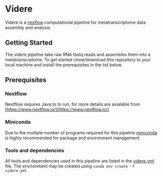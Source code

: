 # Videre 

Videre is a [nexflow](https://www.nextflow.io/) computational pipeline for metatranscriptome data assembly and analysis

## **Getting Started**

The videre pipeline take raw RNA fastq reads and assembles them into a metatranscrptome. To get started clone/download this repository to your local machine and install the prerequisites in the list below. 

## Prerequisites



### Nextflow

Nextflow requires Java to to run, for more details are avialable from [https://www.nextflow.io/](https://www.nextflow.io/)

###  Miniconda

Due to the multiple number of programs required for this pipeline [miniconda](https://docs.conda.io/en/latest/miniconda.html)  is highly recommended for package and environment management. 

###  Tools and dependencies

All tools and dependencies used in this pipeline are listed in the  [videre.yml](https://github.com/PiscatorX/videre-pipeline/blob/master/videre.yml) file. The environment may be created using ``conda env create -f videre.yml``


<!-- ### Primerprospector -->

<!-- 1. First you must install python dependensies.  Install  pythop-pip a utility for downloading python modules -->
<!--    * ``sudo apt-get install build-essential`` -->
<!--    *  ```sh -->
<!--       apt update  && apt install -y \ -->
<!--       build-essential \ -->
<!--       clustalo \ -->
<!--       emboss \ -->
<!--       git \ -->
<!--       libfreetype6-dev \ -->
<!--       libpng-dev \ -->
<!--       libx11-dev \ -->
<!--       python-pip \ -->
<!--       python2.7 \ -->
<!--       python-tk \ -->
<!--       unzip \ -->
<!--       wget ```   -->
      
<!--    * ``sudo apt-get install pip`` -->

<!-- 2. Install the dependencies using using the file dependencies file -->
<!--    * ``pip install  -r  main-requirements.txt`` -->
<!-- 2. Install **[Primerprospector](http://pprospector.sourceforge.net/install/install.html)** -->
   
<!--   ```shell -->
<!--      wget https://sourceforge.net/projects/pprospector/files/pprospector-1.0.1.tar.gz && \ -->
<!--      tar -zxvf  pprospector-1.0.1.tar.gz && \ -->
<!--      cd pprospector-1.0.1 && \ -->
<!--      pip install . ``` -->
 
<!-- 5.  Install **[RDP classifier](https://sourceforge.net/projects/rdp-classifier/)** -->

<!--  * RDP classifier source files ``https://downloads.sourceforge.net/project/rdp-classifier/rdp-classifier/rdp_classifier_2.12.zip`` -->
<!--  * ``echo "export PYTHONPATH=/home/pprospector/RDP/:$PYTHONPATH" >> /home/pprospector/.bashrc`` -->
<!--  * ``source /home/pprospector/.bashrc`` -->

<!-- 6. **Python dependencies** -->

<!--  * PyCogent (ver. 1.5)  http://sourceforge.net/projects/pycogent/files/PyCogent/1.5/PyCogent-1.5.tgz/download (license: GPL) -->
<!--  * Numpy (ver. 1.3.0)   http://sourceforge.net/projects/numpy/files/NumPy/1.3.0/numpy-1.3.0.tar.gz/download (license: BSD) -->
<!--  * Matplotlib (ver. 0.98.5.3)  http://iweb.dl.sourceforge.net/project/matplotlib/OldFiles/matplotlib-0.98.5.3.tar.gz (license: BSD) -->




<!-- FROM  ubuntu:18.04 -->

<!-- MAINTAINER Andrew Ndhlovu (drewxdvst@outlook.com) -->

<!-- ENV DEBIAN_FRONTEND=noninteractive -->

<!-- RUN apt update  && apt install -y \ -->
<!--     build-essential \ -->
<!--     clustalo \ -->
<!--     emboss \ -->
<!--     git \ -->
<!--     libfreetype6-dev \ -->
<!--     libpng-dev \ -->
<!--     libx11-dev \ -->
<!--     python-pip \ -->
<!--     python2.7 \ -->
<!--     python-tk \ -->
<!--     unzip \ -->
<!--     wget   -->

<!-- WORKDIR /docker -->

<!-- RUN wget https://sourceforge.net/projects/rdp-classifier/files/rdp-classifier/rdp-classifier%20v2.0/rdp_classifier_2.0.tar.gz -->

<!-- RUN tar -zxvf rdp_classifier_2.0.tar.gz  -->
   
<!-- ENV PYTHONPATH /docker/rdp_classifier -->

<!-- RUN pip install numpy==1.7.1 -->

<!-- RUN wget https://github.com/pycogent/pycogent/archive/1.5-release.tar.gz && \ -->
<!--      tar -zxvf   1.5-release.tar.gz && \ -->
<!--      cd pycogent-1.5-release && \ -->
<!--      pip install . -->

<!-- RUN wget https://sourceforge.net/projects/pprospector/files/pprospector-1.0.1.tar.gz && \ -->
<!--      tar -zxvf  pprospector-1.0.1.tar.gz && \ -->
<!--      cd pprospector-1.0.1 && \ -->
<!--      pip install . -->

<!-- COPY *requirements.txt   /docker/ -->

<!-- RUN pip install  -r  main-requirements.txt -->
<!-- ARG CACHEBUST=5 -->
<!-- RUN git clone  https://github.com/PiscatorX/piscator-pipeline.git -->

<!-- ENV PATH /docker/piscator-pipeline/bin:\ -->
<!-- /docker:\ -->
<!-- ${PATH} -->

<!-- RUN mkdir piscator-pipeline/python_virtualenv -->

<!-- RUN virtualenv  piscator-pipeline/python_virtualenv  -->

<!-- ENV VIRTUAL_ENV "/docker/piscator-pipeline/python_virtualenv" -->

<!-- ENV _OLD_VIRTUAL_PATH ${PATH} -->

<!-- ENV PATH ${VIRTUAL_ENV}/bin:${PATH} -->

<!-- RUN pip install  -r env-requirements.txt  -->

<!-- ENV PATH ${_OLD_VIRTUAL_PATH}  -->

<!-- RUN apt install -y cd-hit -->

<!-- ENV RDP_JAR_PATH /docker/rdp_classifier/rdp_classifier-2.0.jar -->

<!-- RUN apt install -y  openjdk-8-jdk -->
